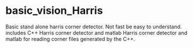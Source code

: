# basic_vision_Harris
Basic stand alone harris corner detector. Not fast be easy to understand.
includes C++ Harris corner detector and matlab Harris corner detector and matlab for reading corner files generated by the C++.
